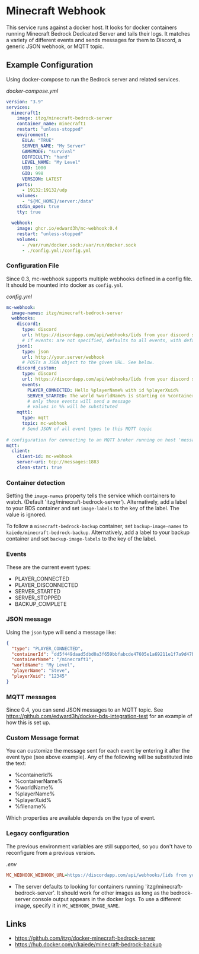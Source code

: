 # Minecraft Webhook

This service runs against a docker host. 
It looks for docker containers running Minecraft Bedrock Dedicated Server and tails their logs.
It matches a variety of different events and sends messages for them to Discord, a generic JSON webhook, or MQTT topic.

## Example Configuration

Using docker-compose to run the Bedrock server and related services.

_docker-compose.yml_

```yaml
version: "3.9"
services:
  minecraft1:
    image: itzg/minecraft-bedrock-server
    container_name: minecraft1
    restart: "unless-stopped"
    environment:
      EULA: "TRUE"
      SERVER_NAME: "My Server"
      GAMEMODE: "survival"
      DIFFICULTY: "hard"
      LEVEL_NAME: "My Level"
      UID: 1000
      GID: 998
      VERSION: LATEST
    ports:
      - 19132:19132/udp
    volumes:
      - "${MC_HOME}/server:/data"
    stdin_open: true
    tty: true

  webhook:
    image: ghcr.io/edward3h/mc-webhook:0.4
    restart: "unless-stopped"
    volumes:
      - /var/run/docker.sock:/var/run/docker.sock
      - ./config.yml:/config.yml
```

### Configuration File
Since 0.3, mc-webhook supports multiple webhooks defined in a config file. It should be mounted into docker as `config.yml`.

_config.yml_
```yaml
mc-webhook:
  image-names: itzg/minecraft-bedrock-server
  webhooks:
    discord1:
      type: discord
      url: https://discordapp.com/api/webhooks/[ids from your discord server]
      # if events: are not specified, defaults to all events, with default messages
    json1:
      type: json
      url: http://your.server/webhook
      # POSTs a JSON object to the given URL. See below.
    discord_custom:
      type: discord
      url: https://discordapp.com/api/webhooks/[ids from your discord server]
      events:
        PLAYER_CONNECTED: Hello %playerName% with id %playerXuid%
        SERVER_STARTED: The world %worldName% is starting on %containerName%
        # only these events will send a message
        # values in %% will be substituted
    mqtt1:
      type: mqtt
      topic: mc-webhook
      # Send JSON of all event types to this MQTT topic
      
# configuration for connecting to an MQTT broker running on host 'messages'      
mqtt:
  client:
    client-id: mc-webhook
    server-uri: tcp://messages:1883
    clean-start: true
```
### Container detection
Setting the `image-names` property tells the service which containers to watch. (Default 'itzg/minecraft-bedrock-server').
Alternatively, add a label to your BDS container and set `image-labels` to the key of the label. The value is ignored.

To follow a `minecraft-bedrock-backup` container, set `backup-image-names` to `kaiede/minecraft-bedrock-backup`. 
Alternatively, add a label to your backup container and set `backup-image-labels` to the key of the label.

### Events
These are the current event types:
* PLAYER_CONNECTED
* PLAYER_DISCONNECTED
* SERVER_STARTED
* SERVER_STOPPED
* BACKUP_COMPLETE

### JSON message
Using the `json` type will send a message like:
```json
{
  "type": "PLAYER_CONNECTED",
  "containerId": "dd5f449daad5dbd0a3f659bbfabcde47605e1a69211e1f7a9d47b758cc54",
  "containerName": "/minecraft1",
  "worldName": "My Level",
  "playerName": "Steve",
  "playerXuid": "12345"
}
```

### MQTT messages
Since 0.4, you can send JSON messages to an MQTT topic. 
See https://github.com/edward3h/docker-bds-integration-test for an example of how this is set up.

### Custom Message format
You can customize the message sent for each event by entering it after the event type (see above example). 
Any of the following will be substituted into the text:
* %containerId%
* %containerName%
* %worldName%
* %playerName%
* %playerXuid%
* %filename%

Which properties are available depends on the type of event.

### Legacy configuration
The previous environment variables are still supported, so you don't have to reconfigure from a previous version.

_.env_

```ini
MC_WEBHOOK_WEBHOOK_URL=https://discordapp.com/api/webhooks/[ids from your discord server]
```
* The server defaults to looking for containers running 'itzg/minecraft-bedrock-server'. It should work for other images as long as the bedrock-server console output appears in the docker logs. To use a different image, specify it in `MC_WEBHOOK_IMAGE_NAME`.

## Links

* https://github.com/itzg/docker-minecraft-bedrock-server
* https://hub.docker.com/r/kaiede/minecraft-bedrock-backup
